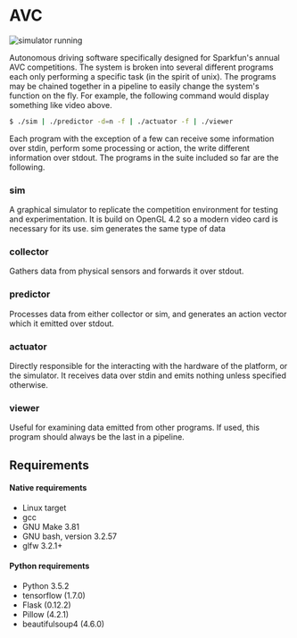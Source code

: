 # AVC

![simulator running](https://raw.githubusercontent.com/mrpossoms/AVC2017/master/example.gif)

Autonomous driving software specifically designed for Sparkfun's annual AVC competitions. The system is broken into several different programs each only performing a specific task (in the spirit of unix). The programs may be chained together in a pipeline to easily change the system's function on the fly. For example, the following command would display something like video above.

```bash
$ ./sim | ./predictor -d=n -f | ./actuator -f | ./viewer
```

Each program with the exception of a few can receive some information over stdin, perform some processing or action, the write different information over stdout. The programs in the suite included so far are the following.

### sim
A graphical simulator to replicate the competition environment for testing and experimentation. It is build on OpenGL 4.2 so a modern video card is necessary for its use. sim generates the same type of data

### collector
Gathers data from physical sensors and forwards it over stdout.

### predictor
Processes data from either collector or sim, and generates an action vector which it emitted over stdout.

### actuator
Directly responsible for the interacting with the hardware of the platform, or the simulator. It receives data over stdin and emits nothing unless specified otherwise.

### viewer
Useful for examining data emitted from other programs. If used, this program should always be the last in a pipeline.

## Requirements

#### Native requirements
* Linux target
* gcc
* GNU Make 3.81
* GNU bash, version 3.2.57
* glfw 3.2.1+

#### Python requirements
* Python 3.5.2
* tensorflow (1.7.0)
* Flask (0.12.2)
* Pillow (4.2.1)
* beautifulsoup4 (4.6.0)
